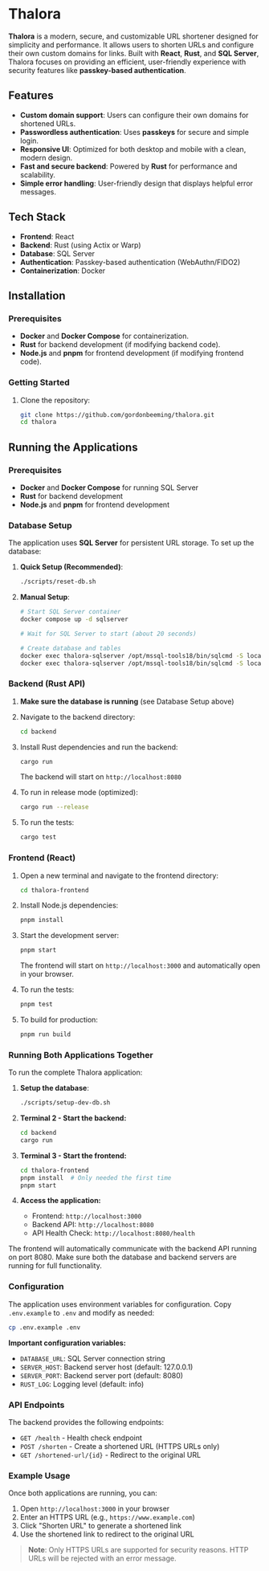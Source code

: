 # Thalora

**Thalora** is a modern, secure, and customizable URL shortener designed for simplicity and performance. It allows users to shorten URLs and configure their own custom domains for links. Built with **React**, **Rust**, and **SQL Server**, Thalora focuses on providing an efficient, user-friendly experience with security features like **passkey-based authentication**.

## Features

- **Custom domain support**: Users can configure their own domains for shortened URLs.
- **Passwordless authentication**: Uses **passkeys** for secure and simple login.
- **Responsive UI**: Optimized for both desktop and mobile with a clean, modern design.
- **Fast and secure backend**: Powered by **Rust** for performance and scalability.
- **Simple error handling**: User-friendly design that displays helpful error messages.

## Tech Stack

- **Frontend**: React
- **Backend**: Rust (using Actix or Warp)
- **Database**: SQL Server
- **Authentication**: Passkey-based authentication (WebAuthn/FIDO2)
- **Containerization**: Docker

## Installation

### Prerequisites
- **Docker** and **Docker Compose** for containerization.
- **Rust** for backend development (if modifying backend code).
- **Node.js** and **pnpm** for frontend development (if modifying frontend code).

### Getting Started

1. Clone the repository:

   ```bash
   git clone https://github.com/gordonbeeming/thalora.git
   cd thalora
   ```

## Running the Applications

### Prerequisites
- **Docker** and **Docker Compose** for running SQL Server
- **Rust** for backend development
- **Node.js** and **pnpm** for frontend development

### Database Setup

The application uses **SQL Server** for persistent URL storage. To set up the database:

1. **Quick Setup (Recommended)**:
   ```bash
   ./scripts/reset-db.sh
   ```

2. **Manual Setup**:
   ```bash
   # Start SQL Server container
   docker compose up -d sqlserver
   
   # Wait for SQL Server to start (about 20 seconds)
   
   # Create database and tables
   docker exec thalora-sqlserver /opt/mssql-tools18/bin/sqlcmd -S localhost -U sa -P ThaloraDevPassword123! -C -Q "CREATE DATABASE ThaloraDB;"
   docker exec thalora-sqlserver /opt/mssql-tools18/bin/sqlcmd -S localhost -U sa -P ThaloraDevPassword123! -d ThaloraDB -C -i /home/database/init.sql
   ```

### Backend (Rust API)

1. **Make sure the database is running** (see Database Setup above)

2. Navigate to the backend directory:
   ```bash
   cd backend
   ```

2. Install Rust dependencies and run the backend:
   ```bash
   cargo run
   ```
   
   The backend will start on `http://localhost:8080`

3. To run in release mode (optimized):
   ```bash
   cargo run --release
   ```

4. To run the tests:
   ```bash
   cargo test
   ```

### Frontend (React)

1. Open a new terminal and navigate to the frontend directory:
   ```bash
   cd thalora-frontend
   ```

2. Install Node.js dependencies:
   ```bash
   pnpm install
   ```

3. Start the development server:
   ```bash
   pnpm start
   ```
   
   The frontend will start on `http://localhost:3000` and automatically open in your browser.

4. To run the tests:
   ```bash
   pnpm test
   ```

5. To build for production:
   ```bash
   pnpm run build
   ```

### Running Both Applications Together

To run the complete Thalora application:

1. **Setup the database**:
   ```bash
   ./scripts/setup-dev-db.sh
   ```

2. **Terminal 2 - Start the backend:**
   ```bash
   cd backend
   cargo run
   ```
   
3. **Terminal 3 - Start the frontend:**
   ```bash
   cd thalora-frontend
   pnpm install  # Only needed the first time
   pnpm start
   ```

4. **Access the application:**
   - Frontend: `http://localhost:3000`
   - Backend API: `http://localhost:8080`
   - API Health Check: `http://localhost:8080/health`

The frontend will automatically communicate with the backend API running on port 8080. Make sure both the database and backend servers are running for full functionality.

### Configuration

The application uses environment variables for configuration. Copy `.env.example` to `.env` and modify as needed:

```bash
cp .env.example .env
```

**Important configuration variables:**
- `DATABASE_URL`: SQL Server connection string
- `SERVER_HOST`: Backend server host (default: 127.0.0.1)  
- `SERVER_PORT`: Backend server port (default: 8080)
- `RUST_LOG`: Logging level (default: info)

### API Endpoints

The backend provides the following endpoints:

- `GET /health` - Health check endpoint
- `POST /shorten` - Create a shortened URL (HTTPS URLs only)
- `GET /shortened-url/{id}` - Redirect to the original URL

### Example Usage

Once both applications are running, you can:

1. Open `http://localhost:3000` in your browser
2. Enter an HTTPS URL (e.g., `https://www.example.com`) 
3. Click "Shorten URL" to generate a shortened link
4. Use the shortened link to redirect to the original URL

> **Note**: Only HTTPS URLs are supported for security reasons. HTTP URLs will be rejected with an error message.
